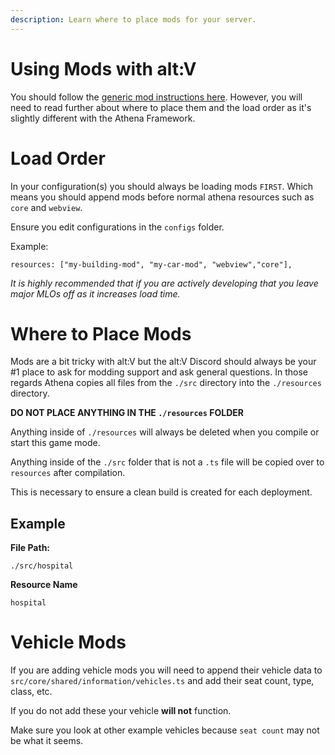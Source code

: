 ```yaml
---
description: Learn where to place mods for your server.
---
```


# Using Mods with alt:V

You should follow the [generic mod instructions here](https://docs.altv.mp/gta/articles/tutorials/index.html). However, you will need to read further about where to place them and the load order as it's slightly different with the Athena Framework.

# Load Order

In your configuration(s) you should always be loading mods `FIRST`. Which means you should append mods before normal athena resources such as `core` and `webview`.

Ensure you edit configurations in the `configs` folder.

Example:

```
resources: ["my-building-mod", "my-car-mod", "webview","core"],
```

_It is highly recommended that if you are actively developing that you leave major MLOs off as it increases load time._

# Where to Place Mods

Mods are a bit tricky with alt:V but the alt:V Discord should always be your \#1 place to ask for modding support and ask general questions. In those regards Athena copies all files from the `./src` directory into the `./resources` directory.

**DO NOT PLACE ANYTHING IN THE `./resources` FOLDER**

Anything inside of `./resources` will always be deleted when you compile or start this game mode.

Anything inside of the `./src` folder that is not a `.ts` file will be copied over to `resources` after compilation.

This is necessary to ensure a clean build is created for each deployment.

## Example

**File Path:**

`./src/hospital`

**Resource Name**

`hospital`

# Vehicle Mods

If you are adding vehicle mods you will need to append their vehicle data to `src/core/shared/information/vehicles.ts` and add their seat count, type, class, etc.

If you do not add these your vehicle **will not** function.

Make sure you look at other example vehicles because `seat count` may not be what it seems.
